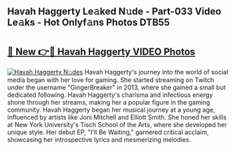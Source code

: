 ## Havah Haggerty Le𝚊ked N𝚞de - Part-033 Video Le𝚊ks - Hot Onlyf𝚊ns Photos DTB55

# <h2><a href="http://ab51627.deff.icu/?id=Havah+Haggerty">🔗 New 👉🔴 Havah Haggerty VIDEO Photos</a></h2>

[![Havah Haggerty N𝚞des](https://i.imgur.com/rIISA9y.gif)](http://ab51627.deff.icu/?id=Havah+Haggerty)
Havah Haggerty's journey into the world of social media began with her love for gaming. She started streaming on Twitch under the username "GingerBreaker" in 2013, where she gained a small but dedicated following. Havah Haggerty's charisma and infectious energy shone through her streams, making her a popular figure in the gaming community. Havah Haggerty began her musical journey at a young age, influenced by artists like Joni Mitchell and Elliott Smith. She honed her skills at New York University's Tisch School of the Arts, where she developed her unique style. Her debut EP, "I'll Be Waiting," garnered critical acclaim, showcasing her introspective lyrics and mesmerizing melodies.
